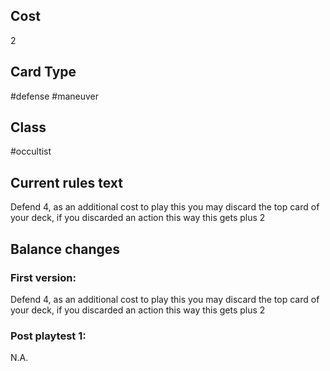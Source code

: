 ## Cost
2
## Card Type
#defense  #maneuver 
## Class
#occultist 
## Current rules text
Defend 4, as an additional cost to play this you may discard the top card of your deck, if you discarded an action this way this gets plus 2
## Balance changes
### First version:
Defend 4, as an additional cost to play this you may discard the top card of your deck, if you discarded an action this way this gets plus 2
### Post playtest 1:
N.A.